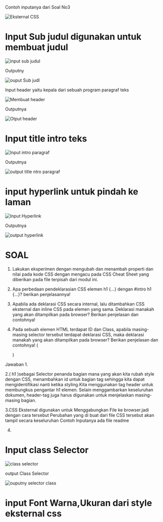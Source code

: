 Contoh inputanya dari Soal No3

![Eksternal CSS](https://user-images.githubusercontent.com/56244106/113673567-5bfd4680-96e3-11eb-8c90-01b0bbffed8f.PNG)

# Input Sub judul digunakan untuk membuat judul 
![input sub judul](https://user-images.githubusercontent.com/56244106/113657445-28f98980-96c8-11eb-9dc3-e3733d5a327f.PNG)
 
Outputny

![ouput Sub judl](https://user-images.githubusercontent.com/56244106/113657476-39116900-96c8-11eb-85dd-1953f5b619e8.PNG)

Input header yaitu kepala dari sebuah program paragraf teks

![Membuat header](https://user-images.githubusercontent.com/56244106/113657521-52b2b080-96c8-11eb-9f7e-f3d2b85068e1.PNG)

Outputnya

![Otput header](https://user-images.githubusercontent.com/56244106/113657592-783fba00-96c8-11eb-9896-d52481678613.PNG)

# Input title intro teks

![Input intro paragraf](https://user-images.githubusercontent.com/56244106/113657725-b9d06500-96c8-11eb-933a-27d98e6b1e64.PNG)

Outputnya

![output  title ntro paragraf](https://user-images.githubusercontent.com/56244106/113657770-da98ba80-96c8-11eb-8a25-622debf75064.PNG)

# input hyperlink untuk pindah ke laman 

![Input Hyperlink](https://user-images.githubusercontent.com/56244106/113657892-20558300-96c9-11eb-97ee-844376961d97.PNG)

Outputnya

![output hyperlink](https://user-images.githubusercontent.com/56244106/113658026-6f9bb380-96c9-11eb-9951-e5039e501c8e.PNG)

# SOAL

1. Lakukan eksperimen dengan mengubah dan menambah properti dan nilai pada kode CSS
dengan mengacu pada CSS Cheat Sheet yang diberikan pada file terpisah dari modul ini.

2. Apa perbedaan pendeklarasian CSS elemen h1 {...} dengan #intro h1 {...}? berikan
penjelasannya!

3. Apabila ada deklarasi CSS secara internal, lalu ditambahkan CSS eksternal dan inline CSS pada
elemen yang sama. Deklarasi manakah yang akan ditampilkan pada browser? Berikan
penjelasan dan contohnya!

4. Pada sebuah elemen HTML terdapat ID dan Class, apabila masing-masing selector tersebut
terdapat deklarasi CSS, maka deklarasi manakah yang akan ditampilkan pada browser?
Berikan penjelasan dan contohnya! ( <p id="paragraf-1" class="text-paragraf"> )

Jawaban
1.


2.( h1 )sebagai Selector penanda bagian mana yang akan kita rubah style dengan CSS, menambahkan id untuk bagian tag 
sehingga kita dapat mengidentifikasi nanti ketika styling.Kita menggunakan tag header untuk membungkus pengantar h1 elemen.
Selain menggambarkan keseluruhan dokumen, header-tag juga harus digunakan untuk menjelaskan masing-masing bagian. 

3.CSS Eksternal digunakan untuk Menggabungkan File ke browser.jadi dengan cara tersebut Perubahan yang di buat dari file CSS tersebut 
akan tampil secara keseluruhan
Contoh Inputanya ada file readme 

4.



# Input class Selector

![class selector](https://user-images.githubusercontent.com/56244106/113658672-a7efc180-96ca-11eb-8b9c-e7d8246cd66f.PNG)



output Class Selector

![ouputny selector class](https://user-images.githubusercontent.com/56244106/113658714-bc33be80-96ca-11eb-9e82-fd1406997952.PNG)

# input Font Warna,Ukuran dari style eksternal css
